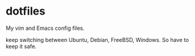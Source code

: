 # dotfiles
My vim and Emacs config files.

keep switching between Ubuntu, Debian, FreeBSD, Windows. So have to keep it safe. 
